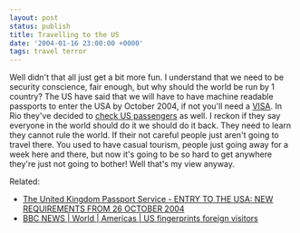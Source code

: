 ```yaml
---
layout: post
status: publish
title: Travelling to the US
date: '2004-01-16 23:00:00 +0000'
tags: travel terror
---
```

Well didn't that all just get a bit more fun. I understand that we need to be security conscience, fair enough, but why should the world be run by 1 country? The US have said that we will have to have machine readable passports to enter the USA by October 2004, if not you'll need a [VISA](http://news.bbc.co.uk/1/hi/uk/3378057.stm). In Rio they've decided to [check US passengers](http://news.bbc.co.uk/1/hi/world/americas/3366519.stm) as well. I reckon if they say everyone in the world should do it we should do it back. They need to learn they cannot rule the world. If their not careful people just aren't going to travel there. You used to have casual tourism, people just going away for a week here and there, but now it's going to be so hard to get anywhere they're just not going to bother! Well that's my view anyway.

Related:
* [The United Kingdom Passport Service - ENTRY TO THE USA: NEW REQUIREMENTS FROM 26 OCTOBER 2004](http://www.passports.gov.uk/news/news.asp?strareano=320&intElement=589)
* [BBC NEWS | World | Americas | US fingerprints foreign visitors](http://news.bbc.co.uk/1/hi/world/americas/3367893.stm)
